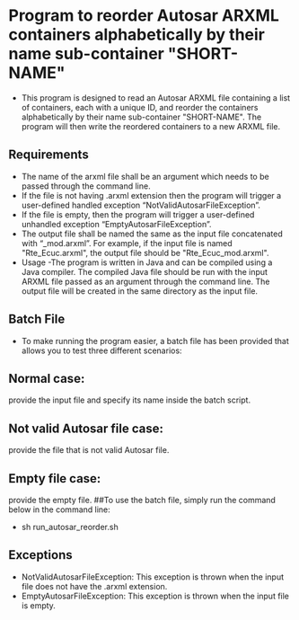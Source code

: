 # Program to reorder Autosar ARXML containers alphabetically by their name sub-container "SHORT-NAME"
- This program is designed to read an Autosar ARXML file containing a list of containers, each with a unique ID, and reorder the containers alphabetically by their name sub-container "SHORT-NAME". The program will then write the reordered containers to a new ARXML file.

## Requirements
- The name of the arxml file shall be an argument which needs to be passed through the command line.
- If the file is not having .arxml extension then the program will trigger a user-defined handled exception “NotValidAutosarFileException”.
- If the file is empty, then the program will trigger a user-defined unhandled exception “EmptyAutosarFileException”.
- The output file shall be named the same as the input file concatenated with “_mod.arxml”. For example, if the input file is named "Rte_Ecuc.arxml", the output file should be "Rte_Ecuc_mod.arxml".
- Usage
-The program is written in Java and can be compiled using a Java compiler. The compiled Java file should be run with the input ARXML file passed as an argument through the command line. The output file will be created in the same directory as the input file.

## Batch File
- To make running the program easier, a batch file has been provided that allows you to test three different scenarios:

## Normal case:
   provide the input file and specify its name inside the batch script.
## Not valid Autosar file case:
   provide the file that is not valid Autosar file.
## Empty file case: 
   provide the empty file.
##To use the batch file, simply run the command below in the command line:
- sh run_autosar_reorder.sh
## Exceptions
- NotValidAutosarFileException: This exception is thrown when the input file does not have the .arxml extension.
- EmptyAutosarFileException: This exception is thrown when the input file is empty.
